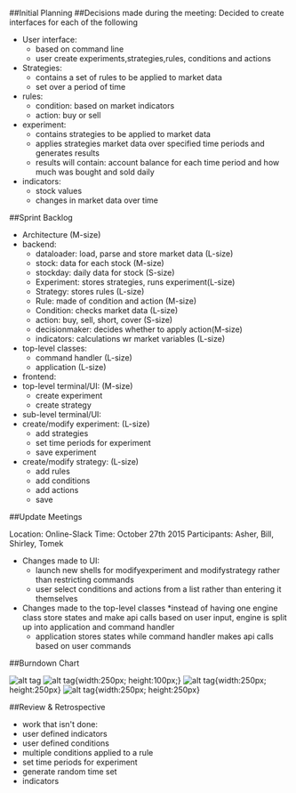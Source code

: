 ##Initial Planning
##Decisions made during the meeting:
Decided to create interfaces for each of the following
* User interface:
  * based on command line
  * user create experiments,strategies,rules, conditions and actions
* Strategies:
  * contains a set of rules to be applied to market data
  * set over a period of time
* rules:
  * condition: based on market indicators
  * action: buy or sell
* experiment:
  * contains strategies to be applied to market data
  * applies strategies market data over specified time periods and generates results
  * results will contain: account balance for each time period and how much was bought and sold daily
* indicators:
  * stock values
  * changes in market data over time

##Sprint Backlog
* Architecture (M-size)
* backend:
  * dataloader: load, parse and store market data (L-size)
  * stock: data for each stock                    (M-size)
  * stockday: daily data for stock                (S-size)
  * Experiment: stores strategies, runs experiment(L-size)
  * Strategy: stores rules						  (L-size)
  * Rule: made of condition and action			  (M-size)
  * Condition: checks market data				  (L-size)
  * action: buy, sell, short, cover				  (S-size)
  * decisionmaker: decides whether to apply action(M-size)
  * indicators: calculations wr market variables  (L-size)							
* top-level classes:
  * command handler                               (L-size)
  * application                                   (L-size)
* frontend: 
 * top-level terminal/UI:                         (M-size)
   * create experiment
   * create strategy
 * sub-level terminal/UI:                           
  * create/modify experiment:					  (L-size)
    * add strategies
    * set time periods for experiment
    * save experiment
  * create/modify strategy: 					  (L-size)
    * add rules
    * add conditions
    * add actions
    * save

##Update Meetings

 Location: Online-Slack 
 Time: October 27th 2015
 Participants: Asher, Bill, Shirley, Tomek
 
 * Changes made to UI:
   * launch new shells for modifyexperiment and modifystrategy rather than restricting commands
   * user select conditions and actions from a list rather than entering it themselves
 * Changes made to the top-level classes
 	*instead of having one engine class store states and make api calls based on user input, engine is split up into application and command handler
 	* application stores states while command handler makes api calls based on user commands
 
##Burndown Chart

![alt tag](https://github.com/csc301-fall-2015/project-team9-L5101/blob/master/doc/phase2/burndown/groupburndownchart.jpg)
![alt tag](https://github.com/csc301-fall-2015/project-team9-L5101/blob/master/doc/phase2/burndown/asher_chart.png){width:250px; height:100px;}
![alt tag](https://github.com/csc301-fall-2015/project-team9-L5101/blob/master/doc/phase2/burndown/Tomasz_chart.jpg){width:250px; height:250px}
![alt tag](https://github.com/csc301-fall-2015/project-team9-L5101/blob/master/doc/phase2/burndown/bill.png){width:250px; height:250px}

##Review & Retrospective
* work that isn't done:
 * user defined indicators
 * user defined conditions
 * multiple conditions applied to a rule
 * set time periods for experiment
 * generate random time set
 * indicators 

